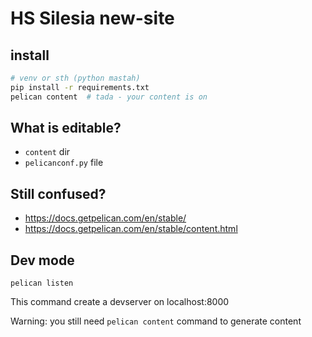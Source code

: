 # HS Silesia new-site

## install

```bash
# venv or sth (python mastah)
pip install -r requirements.txt
pelican content  # tada - your content is on 
```

## What is editable?

* `content` dir
* `pelicanconf.py` file

## Still confused?

* https://docs.getpelican.com/en/stable/
* https://docs.getpelican.com/en/stable/content.html

## Dev mode

```
pelican listen
```

This command create a devserver on localhost:8000

Warning: you still need `pelican content` command to generate content

